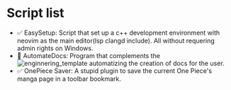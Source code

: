 # Script list
- ✅ EasySetup: Script that set up a c++ development environment with neovim as the main editor(lsp clangd include). All without requering admin rights on Windows.
- 🚧 AutomateDocs: Program that complements the ![enginnering_template](https://github.com/JuanCamilo0509/engineering_template) automatizing the creation of docs for the user.
- ✅ OnePiece Saver: A stupid plugin to save the current One Piece's manga page in a toolbar bookmark.
